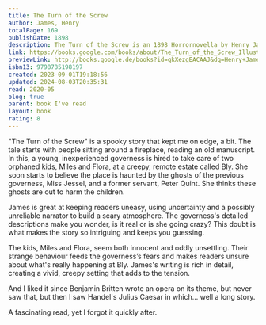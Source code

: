 ```yaml
---  
title: The Turn of the Screw  
author: James, Henry  
totalPage: 169  
publishDate: 1898  
description: The Turn of the Screw is an 1898 Horrornovella by Henry James that first appeared in serial format in Collier's Weekly magazine (January 27 - April 16, 1898). In October 1898 it appeared in The Two Magics, a book published by Macmillan in New York City and Heinemann in London. Classified as both gothic fiction and a ghost story, the novella focuses on a governess who, caring for two children at a remote estate, becomes convinced that the grounds are haunted.  
link: https://books.google.com/books/about/The_Turn_of_the_Screw_Illustrated.html?hl=&id=qkXezgEACAAJ  
previewLink: http://books.google.de/books?id=qkXezgEACAAJ&dq=Henry+James,+The+Turn+of+the+Screw&hl=&as_pt=BOOKS&cd=40&source=gbs_api  
isbn13: 9798785198197  
created: 2023-09-01T19:18:56  
updated: 2024-08-03T20:35:31  
read: 2020-05  
blog: true  
parent: book I've read  
layout: book  
rating: 8  
---  
```

  
"The Turn of the Screw" is a spooky story that kept me on edge, a bit. The tale starts with people sitting around a fireplace, reading an old manuscript. In this, a young, inexperienced governess is hired to take care of two orphaned kids, Miles and Flora, at a creepy, remote estate called Bly. She soon starts to believe the place is haunted by the ghosts of the previous governess, Miss Jessel, and a former servant, Peter Quint. She thinks these ghosts are out to harm the children.  
  
James is great at keeping readers uneasy, using uncertainty and a possibly unreliable narrator to build a scary atmosphere. The governess's detailed descriptions make you wonder, is it real or is she going crazy? This doubt is what makes the story so intriguing and keeps you guessing.  
  
The kids, Miles and Flora, seem both innocent and oddly unsettling. Their strange behaviour feeds the governess’s fears and makes readers unsure about what's really happening at Bly. James's writing is rich in detail, creating a vivid, creepy setting that adds to the tension.  
  
And I liked it since Benjamin Britten wrote an opera on its theme, but never saw that, but then I saw Handel's Julius Caesar in which... well a long story.    
  
A fascinating read, yet I forgot it quickly after.  
